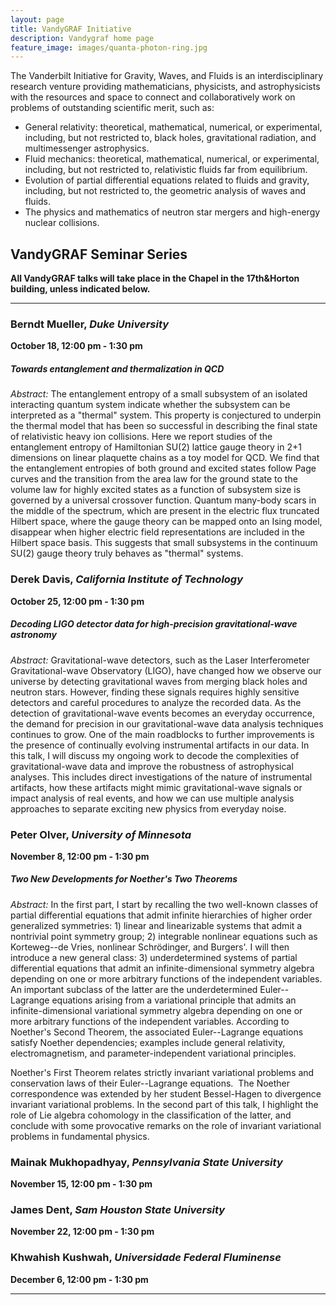 ```yaml
---
layout: page
title: VandyGRAF Initiative 
description: Vandygraf home page 
feature_image: images/quanta-photon-ring.jpg
---
```


 The Vanderbilt Initiative  for Gravity, Waves, and Fluids is an interdisciplinary research venture  providing mathematicians, physicists, and astrophysicists with the resources and space to connect and collaboratively work on problems of outstanding scientific merit, such as:

+ General relativity: theoretical, mathematical, numerical, or experimental, including, but not restricted to, black holes, gravitational radiation, and multimessenger astrophysics.
+ Fluid mechanics: theoretical, mathematical, numerical, or experimental, including, but not restricted to, relativistic fluids far from equilibrium.
+ Evolution of partial differential equations related to fluids and gravity, including, but not restricted to, the geometric analysis of waves and fluids.
+ The physics and mathematics of neutron star mergers and high-energy nuclear collisions.

## VandyGRAF Seminar Series

**All VandyGRAF talks will take place in the Chapel in the 17th&Horton building, unless indicated below.**

<hr>

### Berndt Mueller, *Duke University*
**October 18, 12:00 pm - 1:30 pm**
##### Towards entanglement and thermalization in QCD
*Abstract:* The entanglement entropy of a small subsystem of an isolated interacting quantum system indicate whether the subsystem can be interpreted as a "thermal" system. This property is conjectured to underpin the thermal model that has been so successful in describing the final state of relativistic heavy ion collisions. Here we report studies of the entanglement entropy of Hamiltonian SU(2) lattice gauge theory in 2+1 dimensions on linear plaquette chains as a toy model for QCD. We find that the entanglement entropies of both ground and excited states follow Page curves and the transition from the area law for the ground state to the volume law for highly excited states as a function of subsystem size is governed by a universal crossover function. Quantum many-body scars in the middle of the spectrum, which are present in the electric flux truncated Hilbert space, where the gauge theory can be mapped onto an Ising model, disappear when higher electric field representations are included in the Hilbert space basis. This suggests that small subsystems in the continuum SU(2) gauge theory truly behaves as "thermal" systems.

### Derek Davis, *California Institute of Technology*
**October 25, 12:00 pm - 1:30 pm**
##### Decoding LIGO detector data for high-precision gravitational-wave astronomy
*Abstract:* Gravitational-wave detectors, such as the Laser Interferometer Gravitational-wave Observatory (LIGO), have changed how we observe our universe by detecting gravitational waves from merging black holes and neutron stars. However, finding these signals requires highly sensitive detectors and careful procedures to analyze the recorded data. As the detection of gravitational-wave events becomes an everyday occurrence, the demand for precision in our gravitational-wave data analysis techniques continues to grow. One of the main roadblocks to further improvements is the presence of continually evolving instrumental artifacts in our data. In this talk, I will discuss my ongoing work to decode the complexities of gravitational-wave data and improve the robustness of astrophysical analyses. This includes direct investigations of the nature of instrumental artifacts, how these artifacts might mimic gravitational-wave signals or impact analysis of real events, and how we can use multiple analysis approaches to separate exciting new physics from everyday noise. 

### Peter Olver, *University of Minnesota*
**November 8, 12:00 pm - 1:30 pm**
##### Two New Developments for Noether's Two Theorems
*Abstract:* In the first part, I start by recalling the two well-known classes of partial differential equations that admit infinite hierarchies of higher order generalized symmetries: 1) linear and linearizable systems that admit a nontrivial point symmetry group; 2) integrable nonlinear equations such as Korteweg--de Vries, nonlinear Schrödinger, and Burgers'.  I will then introduce a new general class: 3) underdetermined systems of partial differential equations that admit an infinite-dimensional symmetry algebra depending on one or more arbitrary functions of the independent variables.  An important subclass of the latter are the underdetermined Euler--Lagrange equations arising from a variational principle that admits an infinite-dimensional variational symmetry algebra depending on one or more arbitrary functions of the independent variables.  According to Noether's Second Theorem, the associated Euler--Lagrange equations satisfy Noether dependencies; examples include general relativity, electromagnetism, and parameter-independent variational principles.

Noether's First Theorem relates strictly invariant variational problems and conservation laws of their Euler--Lagrange equations.  The Noether correspondence was extended by her student Bessel-Hagen to divergence invariant variational problems. In the second part of this talk, I highlight the role of Lie algebra cohomology in the classification of the latter, and conclude with some provocative remarks on the role of invariant variational problems in fundamental physics.

### Mainak Mukhopadhyay, *Pennsylvania State University*
**November 15, 12:00 pm - 1:30 pm**

### James Dent, *Sam Houston State University*
**November 22, 12:00 pm - 1:30 pm**

### Khwahish Kushwah, *Universidade Federal Fluminense*
**December 6, 12:00 pm - 1:30 pm**

<hr>

